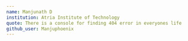 ```yaml
---
name: Manjunath D
institution: Atria Institute of Technology
quote: There is a console for finding 404 error in everyones life
github_user: Manjuphoenix
---
```

